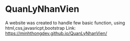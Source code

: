 # QuanLyNhanVien
A website was created to handle few basic function, using html,css,javasricpt,bootstrap
Link: https://minhthongdev.github.io/QuanLyNhanVien/
